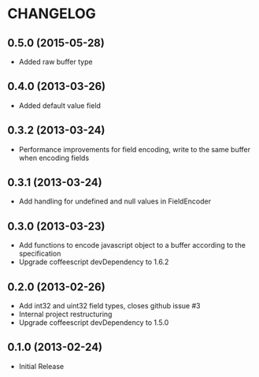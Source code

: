 # CHANGELOG

## 0.5.0 (2015-05-28)
- Added raw buffer type

## 0.4.0 (2013-03-26)
- Added default value field

## 0.3.2 (2013-03-24)
- Performance improvements for field encoding, write to the same buffer when encoding fields

## 0.3.1 (2013-03-24)
- Add handling for undefined and null values in FieldEncoder

## 0.3.0 (2013-03-23)
- Add functions to encode javascript object to a buffer according to the specification
- Upgrade coffeescript devDependency to 1.6.2

## 0.2.0 (2013-02-26)
- Add int32 and uint32 field types, closes github issue #3
- Internal project restructuring
- Upgrade coffeescript devDependency to 1.5.0

## 0.1.0 (2013-02-24)
- Initial Release
